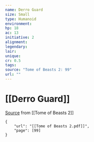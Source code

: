 ```yaml
---
name: Derro Guard
size: Small
type: Humanoid
environment: 
hp: 18
ac: 13
initiative: 2
alignment: 
legendary: 
lair: 
unique: 
cr: 0.5
tags: 
source: "Tome of Beasts 2: 99"
url: ""
---
```

# [[Derro Guard]]

[Source](zotero://open-pdf/library/items/9UQIAB6R?page=99) from [[Tome of Beasts 2]]

```pdf
{
	"url": "[[Tome of Beasts 2.pdf]]",
	"page": [99]
}
```


